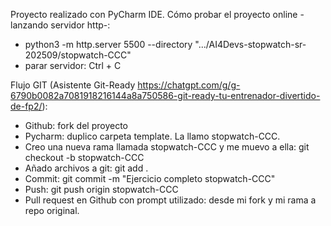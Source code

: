 Proyecto realizado con PyCharm IDE. 
Cómo probar el proyecto online -lanzando servidor http-: 
- python3 -m http.server 5500 --directory ".../AI4Devs-stopwatch-sr-202509/stopwatch-CCC"
- parar servidor: Ctrl + C

Flujo GIT (Asistente Git-Ready https://chatgpt.com/g/g-6790b0082a7081918216144a8a750586-git-ready-tu-entrenador-divertido-de-fp2/): 
- Github: fork del proyecto
- Pycharm: duplico carpeta template. La llamo stopwatch-CCC.
- Creo una nueva rama llamada stopwatch-CCC y me muevo a ella: git checkout -b stopwatch-CCC
- Añado archivos a git: git add .
- Commit: git commit -m "Ejercicio completo stopwatch-CCC"
- Push: git push origin stopwatch-CCC
- Pull request en Github con prompt utilizado: desde mi fork y mi rama a repo original.


